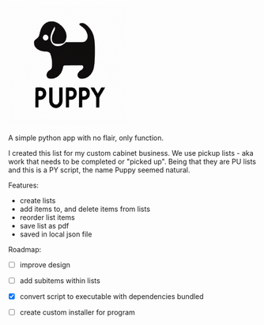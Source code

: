 <img src="puppy_logo.png" alt="Puppy Logo - a silhouette of a puppy" width="240" height="240"/>

A simple python app with no flair, only function.

I created this list for my custom cabinet business. We use pickup lists - aka work that needs to be completed or "picked up". 
Being that they are PU lists and this is a PY script, the name Puppy seemed natural.


Features:

- create lists
- add items to, and delete items from lists
- reorder list items
- save list as pdf
- saved in local json file

Roadmap:

- [ ] improve design
- [ ] add subitems within lists
- [x] convert script to executable with dependencies bundled
- [ ] create custom installer for program

